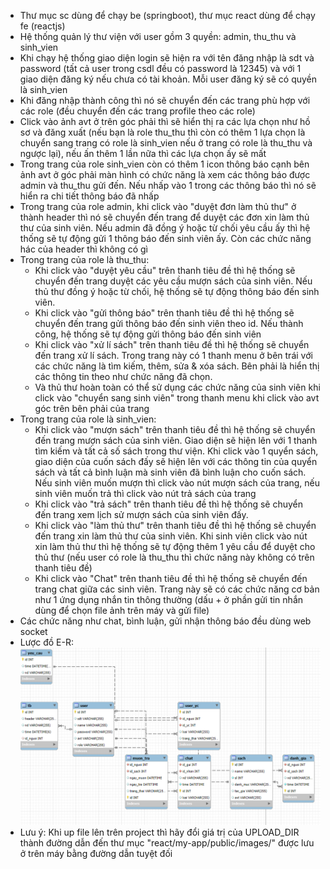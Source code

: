 - Thư mục sc dùng để chạy be (springboot), thư mục react dùng để chạy fe (reactjs)
- Hệ thống quản lý thư viện với user gồm 3 quyền: admin, thu_thu và sinh_vien
- Khi chạy hệ thống giao diện login sẽ hiện ra với tên đăng nhập là sdt và password (tất cả user trong csdl đều có password là 12345) và với 1 giao diện đăng ký nếu chưa có tài khoản. Mỗi user đăng ký sẽ có quyền là sinh_vien
- Khi đăng nhập thành công thì nó sẽ chuyển đến các trang phù hợp với các role (đều chuyển đến các trang profile theo các role)
- Click vào ảnh avt ở trên góc phải thì sẽ hiển thị ra các lựa chọn như hồ sơ và đăng xuất (nếu bạn là role thu_thu thì còn có thêm 1 lựa chọn là chuyển sang trang có role là sinh_vien nếu ở trang có role là thu_thu và ngược lại), nếu ấn thêm 1 lần nữa thì các lựa chọn ấy sẽ mất
- Trong trang của role sinh_vien còn có thêm 1 icon thông báo cạnh bên ảnh avt ở góc phải màn hình có chức năng là xem các thông báo được admin và thu_thu gửi đến. Nếu nhấp vào 1 trong các thông báo thì nó sẽ hiển ra chi tiết thông báo đã nhấp
- Trong trang của role admin, khi click vào "duyệt đơn làm thủ thư" ở thành header thì nó sẽ chuyển đến trang để duyệt các đơn xin làm thủ thư của sinh viên. Nếu admin đã đồng ý hoặc từ chối yêu cầu ấy thì hệ thống sẽ tự động gửi 1 thông báo đến sinh viên ấy. Còn các chức năng hác của header thì không có gì
- Trong trang của role là thu_thu:
    + Khi click vào "duyệt yêu cầu" trên thanh tiêu đề thì hệ thống sẽ chuyển đến trang duyệt các yêu cầu mượn sách của sinh viên. Nếu thủ thư đồng ý hoặc từ chối, hệ thống sẽ tự động thông báo đến sinh viên.
    + Khi click vào "gửi thông báo" trên thanh tiêu đề thì hệ thống sẽ chuyển đến trang gửi thông báo đến sinh viên theo id. Nếu thành công, hệ thống sẽ tự động gửi thông báo đến sinh viên
    + Khi click vào "xử lí sách" trên thanh tiêu đề thì hệ thống sẽ chuyển đến trang xử lí sách. Trong trang này có 1 thanh menu ở bên trái với các chức năng là tìm kiếm, thêm, sửa & xóa sách. Bên phải là hiển thị các thông tin theo như chức năng đã chọn.
    + Và thủ thư hoàn toàn có thể sử dụng các chức năng của sinh viên khi click vào "chuyển sang sinh viên" trong thanh menu khi click vào avt góc trên bên phải của trang
- Trong trang của role là sinh_vien:
    + Khi click vào "mượn sách" trên thanh tiêu đề thì hệ thống sẽ chuyển đến trang mượn sách của sinh viên. Giao diện sẽ hiện lên với 1 thanh tìm kiếm và tất cả số sách trong thư viện. Khi click vào 1 quyển sách, giao diện của cuốn sách đấy sẽ hiện lên với các thông tin của quyển sách và tất cả bình luận mà sinh viên đã bình luận cho cuốn sách. Nếu sinh viên muốn mượn thì click vào nút mượn sách của trang, nếu sinh viên muốn trả thì click vào nút trả sách của trang
    + Khi click vào "trả sách" trên thanh tiêu đề thì hệ thống sẽ chuyển đến trang xem lịch sử mượn sách của sinh viên đấy.
    + Khi click vào "làm thủ thư" trên thanh tiêu đề thì hệ thống sẽ chuyển đến trang xin làm thủ thư của sinh viên. Khi sinh viên click vào nút xin làm thủ thư thì hệ thống sẽ tự động thêm 1 yêu cầu để duyệt cho thủ thư (nếu user có role là thu_thu thì chức năng này không có trên thanh tiêu đề)
    + Khi click vào "Chat" trên thanh tiêu đề thì hệ thống sẽ chuyển đến trang chat giữa các sinh viên. Trang này sẽ có các chức năng cơ bản như 1 ứng dụng nhắn tin thông thường (dấu + ở phần gửi tin nhắn dùng để chọn file ảnh trên máy và gửi file)
- Các chức năng như chat, bình luận, gửi nhận thông báo đều dùng web socket
- Lược đồ E-R:
    ![Lược đồ E-R](E_R.png)
- Lưu ý: Khi up file lên trên project thì hãy đổi giá trị của UPLOAD_DIR thành đường dẫn đến thư mục "react/my-app/public/images/" được lưu ở trên máy bằng đường dẫn tuyệt đối